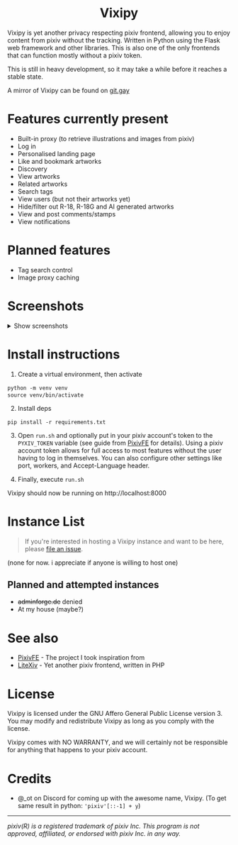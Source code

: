 <div align="center">
    
# Vixipy

</div>

Vixipy is yet another privacy respecting pixiv frontend, allowing you to enjoy content from pixiv without the tracking. Written in Python using the Flask web framework and other libraries. This is also one of the only frontends that can function mostly without a pixiv token.

This is still in heavy development, so it may take a while before it reaches a stable state.

A mirror of Vixipy can be found on [git.gay](https://git.gay/vixipy/Vixipy)

# Features currently present
* Built-in proxy (to retrieve illustrations and images from pixiv)
* Log in
* Personalised landing page
* Like and bookmark artworks
* Discovery
* View artworks
* Related artworks
* Search tags
* View users (but not their artworks yet)
* Hide/filter out R-18, R-18G and AI generated artworks
* View and post comments/stamps
* View notifications

# Planned features
* Tag search control
* Image proxy caching

# Screenshots

<details>
<summary>Show screenshots</summary>

![](/screenshots/landing.png)

![](/screenshots/illust.png)

![](/screenshots/user_profile.png)

![](/screenshots/comments.png)

![](/screenshots/emoji.png)

![](/screenshots/bookmarks.png)

![](/screenshots/settings.png)

</details>

# Install instructions
1. Create a virtual environment, then activate
```
python -m venv venv
source venv/bin/activate
```

2. Install deps
```
pip install -r requirements.txt
```

3. Open `run.sh` and optionally put in your pixiv account's token to the `PYXIV_TOKEN` variable (see guide from [PixivFE](https://pixivfe-docs.pages.dev/obtaining-pixivfe-token/) for details). Using a pixiv account token allows for full access to most features without the user having to log in themselves. You can also configure other settings like port, workers, and Accept-Language header.

4. Finally, execute `run.sh`

Vixipy should now be running on http://localhost:8000

# Instance List
> If you're interested in hosting a Vixipy instance and want to be here, please [file an issue](https://codeberg.org/vixipy/Vixipy/issues/new).

(none for now. i appreciate if anyone is willing to host one)

## Planned and attempted instances
* ~~adminforge.de~~ denied
* At my house (maybe?)

# See also
* [PixivFE](https://codeberg.org/VnPower/PixivFE) - The project I took inspiration from
* [LiteXiv](https://codeberg.org/Peaksol/LiteXiv) - Yet another pixiv frontend, written in PHP

# License

Vixipy is licensed under the GNU Affero General Public License version 3. You may modify and redistribute Vixipy as long as you comply with the license.

Vixipy comes with NO WARRANTY, and we will certainly not be responsible for anything that happens to your pixiv account.

# Credits

* @\_ot on Discord for coming up with the awesome name, Vixipy. (To get same result in python: `'pixiv'[::-1] + y`)

<hr>

*pixiv(R) is a registered trademark of pixiv Inc. This program is not approved, affiliated, or endorsed with pixiv Inc. in any way.*
